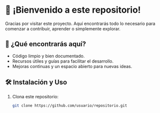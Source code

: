 # 🚀 ¡Bienvenido a este repositorio!  

Gracias por visitar este proyecto. Aquí encontrarás todo lo necesario para comenzar a contribuir, aprender o simplemente explorar.  

## 📌 ¿Qué encontrarás aquí?  
- Código limpio y bien documentado.  
- Recursos útiles y guías para facilitar el desarrollo.  
- Mejoras continuas y un espacio abierto para nuevas ideas.  

## 🛠️ Instalación y Uso  
1. Clona este repositorio:  
   ```bash
   git clone https://github.com/usuario/repositorio.git
